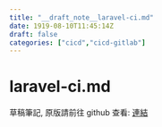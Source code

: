 ```yaml
---
title: "__draft_note__laravel-ci.md"
date: 1919-08-10T11:45:14Z
draft: false
categories: ["cicd","cicd-gitlab"]
---
```


# laravel-ci.md

草稿筆記, 原版請前往 github 查看: [連結](https://github.com/tinghaolai/just-random-note/blob/master/cicd/gitlab/laravel-ci.md)